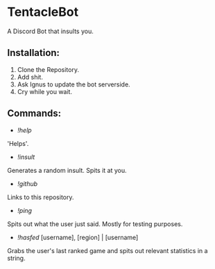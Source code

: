 # TentacleBot
A Discord Bot that insults you.

Installation:
-
1. Clone the Repository.
2. Add shit.
3. Ask Ignus to update the bot serverside.
4. Cry while you wait.

Commands:
-

* _!help_

'Helps'.

* _!insult_ 

Generates a random insult. Spits it at you.

* _!github_

Links to this repository.

* _!ping_ 

Spits out what the user just said. Mostly for testing purposes.

* _!hasfed_ [username], [region] | [username]

Grabs the user's last ranked game and spits out relevant statistics in a string.
